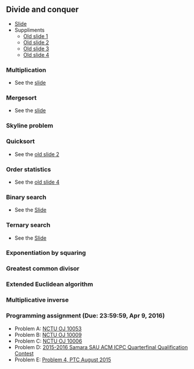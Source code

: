 ## Divide and conquer

+   [Slide](PSPT_lec10_dnc_ps.pdf)
+   Suppliments
    +   [Old slide 1](ItoA_lec02_intro.pdf)
    +   [Old slide 2](ItoA_lec03_dnc.pdf)
    +   [Old slide 3](ItoA_lec06_sorting.pdf)
    +   [Old slide 4](ItoA_lec07_order_statistics.pdf)

### Multiplication

+   See the [slide](PSPT_lec10_dnc_ps.pdf)

### Mergesort

+   See the [slide](PSPT_lec10_dnc_ps.pdf)

### Skyline problem

### Quicksort

+   See the [old slide 2](ItoA_lec03_dnc.pdf)

### Order statistics

+   See the [old slide 4](ItoA_lec07_order_statistics.pdf)

### Binary search

+   See the [Slide](PSPT_lec10_dnc_ps.pdf)

### Ternary search

+   See the [Slide](PSPT_lec10_dnc_ps.pdf)

### Exponentiation by squaring

### Greatest common divisor

### Extended Euclidean algorithm

### Multiplicative inverse

### Programming assignment (Due: 23:59:59, Apr 9, 2016)

+   Problem A: [NCTU OJ 10053](https://oj.nctu.me/groups/2/problems/10053/)
+   Problem B: [NCTU OJ 10009](https://oj.nctu.me/groups/1/problems/10009/)
+   Problem C: [NCTU OJ 10006](https://oj.nctu.me/groups/1/problems/10009/)
+   Problem D: [2015-2016 Samara SAU ACM ICPC Quarterfinal Qualification Contest](http://codeforces.com/gym/100812/problem/L)
+   Problem E: [Problem 4, PTC August 2015](http://140.116.249.152/e-Tutor/mod/programming/view.php?a=12508)